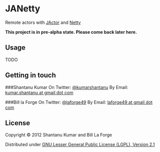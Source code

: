 # JANetty

Remote actors with [JActor](https://github.com/laforge49/JActor) and [Netty](http://netty.io/)

**This project is in pre-alpha state. Please come back later here.**

## Usage

TODO


## Getting in touch

###Shantanu Kumar
On Twitter: [@kumarshantanu](https://twitter.com/#!/kumarshantanu)
By Email: [kumar.shantanu at gmail dot com](mailto:kumar.shantanu@gmail.com)

###Bill la Forge
On Twitter: [@laforge49](https://twitter.com/#!/laforge49)
By Email: [laforge49 at gmail dot com](mailto:laforge49@gmail.com)


## License

Copyright © 2012 Shantanu Kumar and Bill La Forge

Distributed under [GNU Lesser General Public License (LGPL), Version 2.1](http://www.gnu.org/licenses/lgpl-2.1.txt)